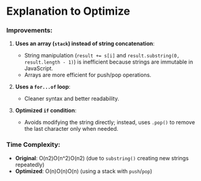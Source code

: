 # Explanation to Optimize

### Improvements:

1.  **Uses an array (`stack`) instead of string concatenation**:
    
    -   String manipulation (`result += s[i]` and `result.substring(0, result.length - 1)`) is inefficient because strings are immutable in JavaScript.
    -   Arrays are more efficient for push/pop operations.
2.  **Uses a `for...of` loop**:
    
    -   Cleaner syntax and better readability.
3.  **Optimized `if` condition**:
    
    -   Avoids modifying the string directly; instead, uses `.pop()` to remove the last character only when needed.

### Time Complexity:

-   **Original**: O(n2)O(n^2)O(n2) (due to `substring()` creating new strings repeatedly)
-   **Optimized**: O(n)O(n)O(n) (using a stack with `push`/`pop`)
